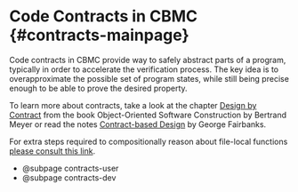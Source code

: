 # Code Contracts in CBMC {#contracts-mainpage}

Code contracts in CBMC provide way to safely abstract parts of a program,
typically in order to accelerate the verification process.
The key idea is to overapproximate the possible set of program states,
while still being precise enough to be able to prove the desired property.

To learn more about contracts, take a look at the chapter [Design by
Contract](http://se.inf.ethz.ch/~meyer/publications/old/dbc_chapter.pdf) from
the book Object-Oriented Software Construction by Bertrand Meyer or read the
notes [Contract-based
Design](https://www.georgefairbanks.com/york-university-contract-based-design-2021)
by George Fairbanks.

For extra steps required to compositionally reason about file-local functions
[please consult this link](todo-link-to-cprover-manual-static-functions).

- @subpage contracts-user
- @subpage contracts-dev
